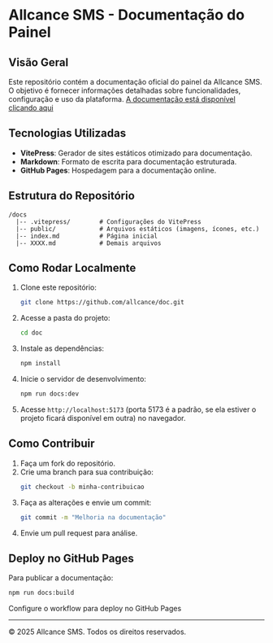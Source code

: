 # Allcance SMS - Documentação do Painel

## Visão Geral
Este repositório contém a documentação oficial do painel da Allcance SMS. O objetivo é fornecer informações detalhadas sobre funcionalidades, configuração e uso da plataforma. [A documentação está disponível clicando aqui](https://allcancesms.github.io/doc/)

## Tecnologias Utilizadas
- **VitePress**: Gerador de sites estáticos otimizado para documentação.
- **Markdown**: Formato de escrita para documentação estruturada.
- **GitHub Pages**: Hospedagem para a documentação online.

## Estrutura do Repositório
```
/docs
  |-- .vitepress/        # Configurações do VitePress
  |-- public/            # Arquivos estáticos (imagens, ícones, etc.)
  |-- index.md           # Página inicial
  |-- XXXX.md            # Demais arquivos
```

## Como Rodar Localmente
1. Clone este repositório:
   ```sh
   git clone https://github.com/allcance/doc.git
   ```
2. Acesse a pasta do projeto:
   ```sh
   cd doc
   ```
3. Instale as dependências:
   ```sh
   npm install
   ```
4. Inicie o servidor de desenvolvimento:
   ```sh
   npm run docs:dev
   ```
5. Acesse `http://localhost:5173` (porta 5173 é a padrão, se ela estiver o projeto ficará disponível em outra) no navegador.

## Como Contribuir
1. Faça um fork do repositório.
2. Crie uma branch para sua contribuição:
   ```sh
   git checkout -b minha-contribuicao
   ```
3. Faça as alterações e envie um commit:
   ```sh
   git commit -m "Melhoria na documentação"
   ```
4. Envie um pull request para análise.

## Deploy no GitHub Pages
Para publicar a documentação:
```sh
npm run docs:build
```
Configure o workflow para deploy no GitHub Pages

---
© 2025 Allcance SMS. Todos os direitos reservados.

